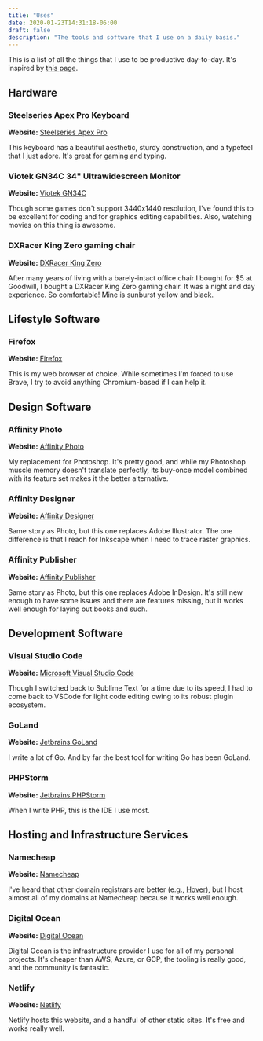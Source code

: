 ```yaml
---
title: "Uses"
date: 2020-01-23T14:31:18-06:00
draft: false
description: "The tools and software that I use on a daily basis."
---
```


This is a list of all the things that I use to be productive day-to-day. It's inspired by [this page](https://github.com/wesbos/awesome-uses).

## Hardware

### Steelseries Apex Pro Keyboard

**Website:** [Steelseries Apex Pro](https://steelseries.com/gaming-keyboards/apex-pro)

This keyboard has a beautiful aesthetic, sturdy construction, and a typefeel that I just adore. It's great for gaming
and typing.

### Viotek GN34C 34" Ultrawidescreen Monitor

**Website:** [Viotek GN34C](https://viotek.com/viotek-gn34cx-34-ultrawide-qhd-curved-professional-monitor-100hz-219-freesync/)

Though some games don't support 3440x1440 resolution, I've found this to be excellent for coding and for graphics editing
capabilities. Also, watching movies on this thing is awesome.

### DXRacer King Zero gaming chair

**Website:** [DXRacer King Zero](https://www.dxracer.com/au/en-au/product/1/gaming-chair/king-series/oh-kf00-nr-zero/)

After many years of living with a barely-intact office chair I bought for $5 at Goodwill, I bought a DXRacer King Zero gaming
chair. It was a night and day experience. So comfortable! Mine is sunburst yellow and black.

## Lifestyle Software

### Firefox

**Website:** [Firefox](https://www.firefox.com/)

This is my web browser of choice. While sometimes I'm forced to use Brave, I try to avoid anything
Chromium-based if I can help it.

## Design Software

### Affinity Photo

**Website:** [Affinity Photo](https://affinity.serif.com/photo/)

My replacement for Photoshop. It's pretty good, and while my Photoshop muscle memory doesn't translate
perfectly, its buy-once model combined with its feature set makes it the better alternative.

### Affinity Designer

**Website:** [Affinity Designer](https://affinity.serif.com/designer/)

Same story as Photo, but this one replaces Adobe Illustrator. The one difference is that I reach for
Inkscape when I need to trace raster graphics.

### Affinity Publisher

**Website:** [Affinity Publisher](https://affinity.serif.com/publisher/)

Same story as Photo, but this one replaces Adobe InDesign. It's still new enough to have some issues and
there are features missing, but it works well enough for laying out books and such.

## Development Software

### Visual Studio Code

**Website:** [Microsoft Visual Studio Code](https://code.visualstudio.com/)

Though I switched back to Sublime Text for a time due to its speed, I had to come back to VSCode for
light code editing owing to its robust plugin ecosystem.

### GoLand

**Website:** [Jetbrains GoLand](https://www.jetbrains.com/go/)

I write a lot of Go. And by far the best tool for writing Go has been GoLand.

### PHPStorm

**Website:** [Jetbrains PHPStorm](https://www.jetbrains.com/phpstorm/)

When I write PHP, this is the IDE I use most.

## Hosting and Infrastructure Services

### Namecheap

**Website:** [Namecheap](https://www.namecheap.com/)

I've heard that other domain registrars are better (e.g., [Hover](https://www.hover.com/)), but I host almost all of my domains
at Namecheap because it works well enough.

### Digital Ocean

**Website:** [Digital Ocean](https://www.digitalocean.com/)

Digital Ocean is the infrastructure provider I use for all of my personal projects. It's cheaper than
AWS, Azure, or GCP, the tooling is really good, and the community is fantastic.

### Netlify

**Website:** [Netlify](https://www.netlify.com/)

Netlify hosts this website, and a handful of other static sites. It's free and works really well.
